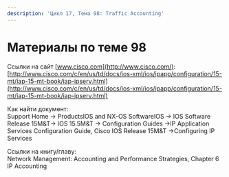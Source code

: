 ```yaml
---
description: 'Цикл 17, Тема 98: Traffic Accounting'
---
```


# Материалы по теме 98

Ссылки на сайт [www.cisco.com](http://www.cisco.com/):  
[http://www.cisco.com/c/en/us/td/docs/ios-xml/ios/ipapp/configuration/15-mt/iap-15-mt-book/iap-ipserv.html](http://www.cisco.com/c/en/us/td/docs/ios-xml/ios/ipapp/configuration/15-mt/iap-15-mt-book/iap-ipserv.html)

Как найти документ:  
Support Home → ProductsIOS and NX-OS SoftwareIOS → IOS Software Release 15M&T→ IOS 15.5M&T → Configuration Guides →IP Application Services Configuration Guide, Cisco IOS Release 15M&T →Configuring IP Services

Ссылки на книгу/главу:  
Network Management: Accounting and Performance Strategies, Chapter 6 IP Accounting


